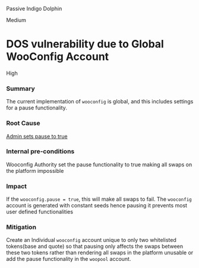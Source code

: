 Passive Indigo Dolphin

Medium

# DOS vulnerability due to Global WooConfig Account

High

### Summary

The current implementation of `wooconfig` is global, and this includes settings for a pause functionality.

### Root Cause

[Admin sets pause to true](https://github.com/sherlock-audit/2024-08-woofi-solana-deployment/blob/main/WOOFi_Solana/programs/woofi/src/state/wooconfig.rs#L35)


### Internal pre-conditions

Wooconfig Authority set the pause functionality to true making all swaps on the platform impossible


### Impact

If the `wooconfig.pause = true`, this will make all swaps to fail. The `wooconfig` account is generated with constant seeds hence pausing it prevents most user defined functionalities


### Mitigation

Create an Individual `wooconfig` account unique to only two whitelisted tokens(base and quote) so that pausing only affects the swaps between these two tokens rather than rendering all swaps in the platform unusable or add the pause functionality in the `woopool` account.